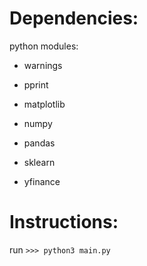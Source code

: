 # Dependencies:

python modules:
- warnings
- pprint

- matplotlib
- numpy
- pandas
- sklearn
- yfinance

# Instructions:

run `>>> python3 main.py`
